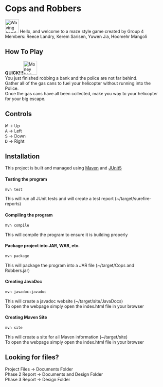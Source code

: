 # Cops and Robbers 

<img src="https://raw.githubusercontent.com/nixin72/nixin72/master/wave.gif" 
         alt="Waving hand animated gif"
         height="45"
         width="45" />
        Hello, and welcome to a maze style game created by Group 4<br>Members: Reece Landry, Kerem Sarisen, Yuwen Jia, Hoomehr Mangoli

## How To Play

**QUICK!!!**<img src="https://thumbs.gfycat.com/AcademicGlassHyena-max-1mb.gif" 
         alt="Money bag animated gif"
         height="45"
         width="45" /><br>You just finished robbing a bank and the police are not far behind.<br>Gather all of the gas cans to fuel your helicopter without running into the Police.<br>Once the gas cans have all been collected, make you way to your helicopter for your big escape.<br>

## Controls

<kbd>W</kbd> &#8594; Up <br><kbd>A</kbd> &#8594; Left<br><kbd>S</kbd> &#8594; Down<br><kbd>D</kbd> &#8594; Right<br>

## Installation

This project is built and managed using [Maven](https://maven.apache.org) and [JUnit5](https://junit.org/junit5/docs/current/user-guide/)

#### Testing the program

```bash
mvn test
```
This will run all JUnit tests and will create a test report (~/target/surefire-reports)

#### Compiling the program

```bash
mvn compile
```

This will compile the program to ensure it is building properly

#### Package project into JAR, WAR, etc.

```bash
mvn package
```

This will package the program into a JAR file (~/target/Cops and Robbers.jar)

#### Creating JavaDoc

```bash
mvn javadoc:javadoc
```

This will create a javadoc website (~/target/site/JavaDocs)<br>To open the webpage simply open the index.html file in your browser

#### Creating Maven Site

```bash
mvn site
```

This will create a site for all Maven information (~/target/site)<br>To open the webpage simply open the index.html file in your browser

## Looking for files?

Project Files &#8594; Documents Folder<br>Phase 2 Report &#8594; Documents and Design Folder<br>Phase 3 Report &#8594; Design Folder
